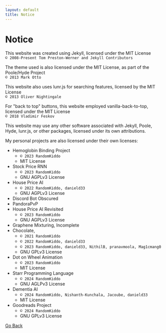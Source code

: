 ```yaml
---
layout: default
title: Notice
---
```


# Notice

This website was created using Jekyll, licensed under the MIT License <br>
`© 2008-Present Tom Preston-Werner and Jekyll Contributors`

The theme used is also licensed under the MIT License, as part of the Poole/Hyde Project <br>
`© 2013 Mark Otto`

This website also uses lunr.js for searching features, licensed by the MIT License <br>
`© 2013 Oliver Nightingale`

For "back to top" buttons, this website employed vanilla-back-to-top, licensed under the MIT License <br>
`© 2018 Vladimir Feskov`

This website may use any other software associated with Jekyll, Poole, Hyde, lunr.js, or other packages, licensed under its own attributions.

My personal projects are also licensed under their own licenses: <br>
* Hemoglobin Binding Project 
    - `© 2023 RandomKiddo`
    - MIT License
* Stock Price RNN
    - `© 2023 RandomKiddo`
    - GNU AGPLv3 License 
* House Price AI
    - `© 2022 RandomKiddo, danield33`
    - GNU AGPLv3 License
* Discord Bot Obscured
* PandoraPvP
* House Price AI Revisited
    - `© 2023 RandomKiddo`
    - GNU AGPLv3 License
* Graphene Mixturing, Incomplete
* Chocolate, 
    - `© 2021 RandomKiddo`
    - `© 2022 RandomKiddo, danield33`
    - `© 2023 RandomKiddo, danield33, NithilB, pranavmoola, Mag1cmang0`
    - GNU GPLv3 License
* Dot on Wheel Animation
    - `© 2023 RandomKiddo`
    - MIT License
* Starr Programming Language
    - `© 2024 RandomKiddo`
    - GNU AGLPv3 License
* Dementia AI
    - `© 2024 RandomKiddo, Nishanth-Kunchala, Jacoube, danield33`
    - MIT License
* Goodreads Project
    - `© 2024 RandomKiddo`
    - GNU GPLv3 License

[Go Back](javascript:history.back())
